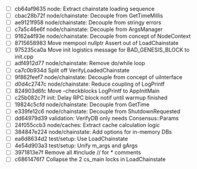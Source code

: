 - [ ] cb64af9635 node: Extract chainstate loading sequence
- [ ] cbac28b72f node/chainstate: Decouple from GetTimeMillis
- [ ] ae9121f958 node/chainstate: Decouple from stringy errors
- [ ] c7a5c46e6f node/chainstate: Decouple from ArgsManager
- [ ] 9162a4f93e node/chainstate: Decouple from concept of NodeContext
- [ ] 8715658983 Move mempool nullptr Assert out of LoadChainstate
- [ ] 975235ca0a Move init logistics message for BAD_GENESIS_BLOCK to init.cpp
- [ ] adf4912d77 node/chainstate: Remove do/while loop
- [ ] ca7c0b934d Split off VerifyLoadedChainstate
- [ ] 9f862feef7 node/chainstate: Decouple from concept of uiInterface
- [ ] d0d4c2747c node/chainstate: Reduce coupling of LogPrintf
- [ ] 824903d6fc Move -checkblocks LogPrintf to AppInitMain
- [ ] c25b082c7f init: Delay RPC block notif until warmup finished
- [ ] 19824c5cfd node/chainstate: Decouple from GetTime
- [ ] e339fe12c6 node/chainstate: Decouple from ShutdownRequested
- [ ] dd64979d39 validation: VerifyDB only needs Consensus::Params
- [ ] 24f055ccb3 node/caches: Extract cache calculation logic
- [ ] 384847e224 node/chainstate: Add options for in-memory DBs
- [ ] ea6d8634d2 test/setup: Use LoadChainstate
- [ ] 4e54d903a3 test/setup: Unify m_args and gArgs
- [ ] 3971813e7f Remove all #include // for * comments
- [ ] c6861476f7 Collapse the 2 cs_main locks in LoadChainstate